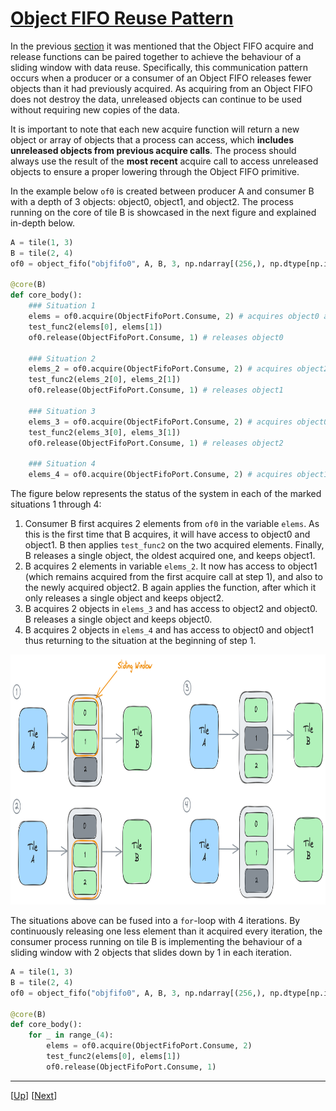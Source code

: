 <!---//===- README.md ---------------------------------------*- Markdown -*-===//
//
// This file is licensed under the Apache License v2.0 with LLVM Exceptions.
// See https://llvm.org/LICENSE.txt for license information.
// SPDX-License-Identifier: Apache-2.0 WITH LLVM-exception
//
// Copyright (C) 2024, Advanced Micro Devices, Inc.
// 
//===----------------------------------------------------------------------===//-->

# <ins>Object FIFO Reuse Pattern</ins>

In the previous [section](../../section-2a/README.md#accessing-the-objects-of-an-object-fifo) it was mentioned that the Object FIFO acquire and release functions can be paired together to achieve the behaviour of a sliding window with data reuse. Specifically, this communication pattern occurs when a producer or a consumer of an Object FIFO releases fewer objects than it had previously acquired. As acquiring from an Object FIFO does not destroy the data, unreleased objects can continue to be used without requiring new copies of the data.

It is important to note that each new acquire function will return a new object or array of objects that a process can access, which **includes unreleased objects from previous acquire calls**. The process should always use the result of the **most recent** acquire call to access unreleased objects to ensure a proper lowering through the Object FIFO primitive.

In the example below `of0` is created between producer A and consumer B with a depth of 3 objects: object0, object1, and object2. The process running on the core of tile B is showcased in the next figure and explained in-depth below. 
```python
A = tile(1, 3)
B = tile(2, 4)
of0 = object_fifo("objfifo0", A, B, 3, np.ndarray[(256,), np.dtype[np.int32]]) # 3 objects: object0, object1, object2

@core(B)
def core_body():
    ### Situation 1
    elems = of0.acquire(ObjectFifoPort.Consume, 2) # acquires object0 and object1
    test_func2(elems[0], elems[1])
    of0.release(ObjectFifoPort.Consume, 1) # releases object0

    ### Situation 2
    elems_2 = of0.acquire(ObjectFifoPort.Consume, 2) # acquires object2; object1 was previously acquired
    test_func2(elems_2[0], elems_2[1])
    of0.release(ObjectFifoPort.Consume, 1) # releases object1

    ### Situation 3
    elems_3 = of0.acquire(ObjectFifoPort.Consume, 2) # acquires object0; object2 was previously acquired
    test_func2(elems_3[0], elems_3[1])
    of0.release(ObjectFifoPort.Consume, 1) # releases object2

    ### Situation 4
    elems_4 = of0.acquire(ObjectFifoPort.Consume, 2) # acquires object1; object0 was previously acquired
```

The figure below represents the status of the system in each of the marked situations 1 through 4:    
1. Consumer B first acquires 2 elements from `of0` in the variable `elems`. As this is the first time that B acquires, it will have access to object0 and object1. B then applies `test_func2` on the two acquired elements. Finally, B releases a single object, the oldest acquired one, and keeps object1.
2. B acquires 2 elements in variable `elems_2`. It now has access to object1 (which remains acquired from the first acquire call at step 1), and also to the newly acquired object2. B again applies the function, after which it only releases a single object and keeps object2.
3. B acquires 2 objects in `elems_3` and has access to object2 and object0. B releases a single object and keeps object0.
4. B acquires 2 objects in `elems_4` and has access to object0 and object1 thus returning to the situation at the beginning of step 1.

<img src="./../../../assets/Reuse.png" height="400">

The situations above can be fused into a `for`-loop with 4 iterations. By continuously releasing one less element than it acquired every iteration, the consumer process running on tile B is implementing the behaviour of a sliding window with 2 objects that slides down by 1 in each iteration. 
```python
A = tile(1, 3)
B = tile(2, 4)
of0 = object_fifo("objfifo0", A, B, 3, np.ndarray[(256,), np.dtype[np.int32]]) # 3 objects: object0, object1, object2

@core(B)
def core_body():
    for _ in range_(4):
        elems = of0.acquire(ObjectFifoPort.Consume, 2)
        test_func2(elems[0], elems[1])
        of0.release(ObjectFifoPort.Consume, 1)
```

-----
[[Up](..)] [[Next](../02_Broadcast/)]
